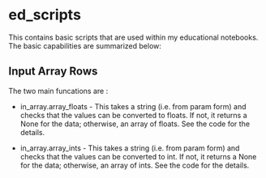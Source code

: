 # ed_scripts
This contains basic scripts that are used within my educational notebooks.  The basic capabilities are summarized below:

## Input Array Rows
The two main funcations are :

*  in_array.array_floats - This takes a string (i.e. from param form) and checks that the values can be converted to floats.  If not, it returns a None for the data; otherwise, an array of floats.  See the code for the details.

*  in_array.array_ints - This takes a string (i.e. from param form) and checks that the values can be converted to int.  If not, it returns a None for the data; otherwise, an array of ints.  See the code for the details.

